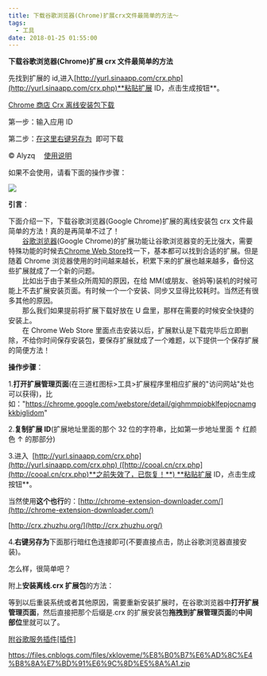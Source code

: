 ```yaml
---
title: 下载谷歌浏览器(Chrome)扩展crx文件最简单的方法～
tags:
  - 工具
date: 2018-01-25 01:55:00
---
```


**下载谷歌浏览器(Chrome)扩展 crx 文件最简单的方法**

先找到扩展的 id,进入[http://yurl.sinaapp.com/crx.php](http://yurl.sinaapp.com/crx.php)**粘贴扩展 ID，点击生成按钮**。

[Chrome 商店 Crx 离线安装包下载](http://yurl.sinaapp.com/crx.php "CRX下载")

第一步：输入应用 ID

第二步：[在这里右键另存为](https://clients2.google.com/service/update2/crx?response=redirect&x=id%3D219.246.61.64%26uc "右键》连接另存为》保存")  即可下载

© Alyzq 　[使用说明](http://alyzq.com/?p=627#step "不会用？点这里")

如果不会使用，请看下面的操作步骤：

![](http://img.blog.csdn.net/20140407195940046)

**引言**：

下面介绍一下，下载谷歌浏览器(Google Chrome)扩展的离线安装包 crx 文件最简单的方法！真的是再简单不过了！  
　　[谷歌浏览器](http://www.google.com/chrome)(Google Chrome)的扩展功能让谷歌浏览器变的无比强大，需要特殊功能的时候去[Chrome Web Store](https://chrome.google.com/webstore)找一下，基本都可以找到合适的扩展。但是随着 Chrome 浏览器使用的时间越来越长，积累下来的扩展也越来越多，备份这些扩展就成了一个新的问题。  
　　比如出于由于某些众所周知的原因，在给 MM(或朋友、爸妈等)装机的时候可能上不去扩展安装页面。有时候一个一个安装、同步又显得比较耗时。当然还有很多其他的原因。  
　　那么我们如果提前将扩展下载好放在 U 盘里，那样在需要的时候安全快捷的安装上。  
　　在 Chrome Web Store 里面点击安装以后，扩展默认是下载完毕后立即删除，不给你时间保存安装包，要保存扩展就成了一个难题，以下提供一个保存扩展的简便方法！

**操作步骤**：

1.**打开扩展管理页面**(在三道杠图标>工具>扩展程序里相应扩展的"访问网站"处也可以获得)，比如："https://chrome.google.com/webstore/detail/gighmmpiobklfepjocnamgkkbiglidom"

2.**复制扩展 ID**(扩展地址里面的那个 32 位的字符串，比如第一步地址里面 ↑ 红颜色 ↑ 的那部分)

3.进入  [http://yurl.sinaapp.com/crx.php](http://yurl.sinaapp.com/crx.php) ([http://cooal.cn/crx.php](http://cooal.cn/crx.php)**之前失效了，已恢复！**) **粘贴扩展 ID，点击生成按钮**。

当然使用**这个也行**的：[http://chrome-extension-downloader.com/](http://chrome-extension-downloader.com/)

[http://crx.zhuzhu.org/](http://crx.zhuzhu.org/)

4.**右键另存为**下面那行暗红色连接即可(不要直接点击，防止谷歌浏览器直接安装)。

怎么样，很简单吧？

附上**安装离线.crx 扩展包**的方法：

等到以后重装系统或者其他原因，需要重新安装扩展时，在谷歌浏览器中**打开扩展管理页面**，然后直接把那个后缀是.crx 的扩展安装包**拖拽到扩展管理页面**的**中间部位**里就可以了。

[附谷歌服务插件\[插件\]](https://files.cnblogs.com/files/xkloveme/%E8%B0%B7%E6%AD%8C%E4%B8%8A%E7%BD%91%E6%9C%8D%E5%8A%A1.zip)

https://files.cnblogs.com/files/xkloveme/%E8%B0%B7%E6%AD%8C%E4%B8%8A%E7%BD%91%E6%9C%8D%E5%8A%A1.zip
